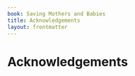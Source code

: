 ```yaml
---
book: Saving Mothers and Babies
title: Acknowledgements
layout: frontmatter
---
```


# Acknowledgements

